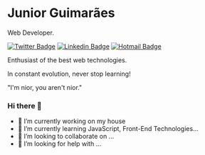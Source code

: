 # Junior Guimarães 

Web Developer.

[![Twitter Badge](https://img.shields.io/badge/-@nioritos-6633cc?style=flat-square&labelColor=6633cc&logo=twitter&logoColor=white&link=https://twitter.com/nioritos)](https://twitter.com/nioritos) 
[![Linkedin Badge](https://img.shields.io/badge/-namelinkedin-6633cc?style=flat-square&logo=Linkedin&logoColor=white&link=https://www.linkedin.com/in/namelinkedin/)](https://www.linkedin.com/in/linkedin/) 
[![Hotmail Badge](https://img.shields.io/badge/-contatonioritos@hotmail.com-6633cc?style=flat-square&logo=Gmail&logoColor=white&link=mailto:contatonioritos@hotmail.com)](mailto:contatonioritos@hotmail.com)

Enthusiast of the best web technologies.

In constant evolution, never stop learning!

"I'm nior, you aren't nior."

### Hi there 👋

<!--
**nioritos/nioritos** is a ✨ _special_ ✨ repository because its `README.md` (this file) appears on your GitHub profile.

Here are some ideas to get you started: -->

- 🔭 I’m currently working on my house
- 🌱 I’m currently learning JavaScript, Front-End Technologies...
- 👯 I’m looking to collaborate on ...
- 🤔 I’m looking for help with ...
<!-- - 💬 Ask me about ...
- 📫 How to reach me: ...
- 😄 Pronouns: ...
- ⚡ Fun fact: ... -->

